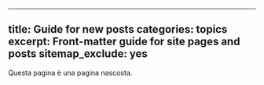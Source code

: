 
---
title: Guide for new posts
categories: topics
excerpt: Front-matter guide for site pages and posts
sitemap_exclude: yes
---


Questa pagina è una pagina nascosta.
